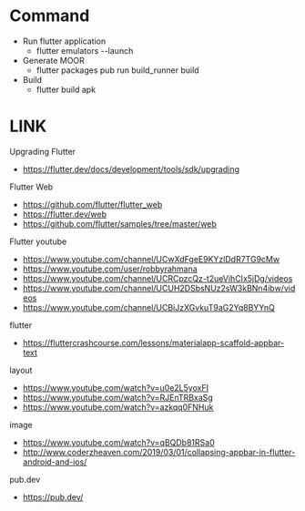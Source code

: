 # Command
 - Run flutter application
   -  flutter emulators --launch <emulator name>
-  Generate MOOR
   -  flutter packages pub run build_runner build
-  Build
   -  flutter build apk

# LINK  
Upgrading Flutter  
 - https://flutter.dev/docs/development/tools/sdk/upgrading


Flutter Web  
 - https://github.com/flutter/flutter_web
 - https://flutter.dev/web
 - https://github.com/flutter/samples/tree/master/web


Flutter youtube 
 - https://www.youtube.com/channel/UCwXdFgeE9KYzlDdR7TG9cMw
 - https://www.youtube.com/user/robbyrahmana
 - https://www.youtube.com/channel/UCRCpzcQz-t2ueVihCIx5jDg/videos
 - https://www.youtube.com/channel/UCUH2DSbsNUz2sW3kBNn4ibw/videos
 - https://www.youtube.com/channel/UCBiJzXGvkuT9aG2Yq8BYYnQ

flutter  
 - https://fluttercrashcourse.com/lessons/materialapp-scaffold-appbar-text

layout  
 - https://www.youtube.com/watch?v=u0e2L5yoxFI
 - https://www.youtube.com/watch?v=RJEnTRBxaSg
 - https://www.youtube.com/watch?v=azkqq0FNHuk

image  
 - https://www.youtube.com/watch?v=qBQDb81RSa0
 - http://www.coderzheaven.com/2019/03/01/collapsing-appbar-in-flutter-android-and-ios/

pub.dev  
 - https://pub.dev/
